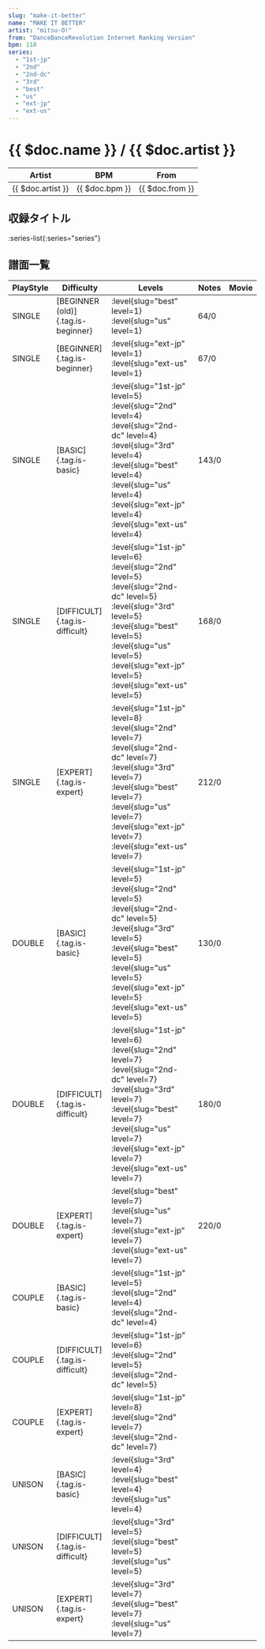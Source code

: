 ```yaml
---
slug: "make-it-better"
name: "MAKE IT BETTER"
artist: "mitsu-O!"
from: "DanceDanceRevolution Internet Ranking Version"
bpm: 118
series:
  - "1st-jp"
  - "2nd"
  - "2nd-dc"
  - "3rd"
  - "best"
  - "us"
  - "ext-jp"
  - "ext-us"
---
```


# {{ $doc.name }} / {{ $doc.artist }}

|Artist|BPM|From|
|------|---|----|
|{{ $doc.artist }}|{{ $doc.bpm }}|{{ $doc.from }}|

## 収録タイトル

:series-list{:series="series"}

## 譜面一覧

|PlayStyle|Difficulty|Levels|Notes|Movie|
|---------|----------|------|-----|-----|
|SINGLE|[BEGINNER (old)]{.tag.is-beginner}|:level{slug="best" level=1} :level{slug="us" level=1}|64/0||
|SINGLE|[BEGINNER]{.tag.is-beginner}|:level{slug="ext-jp" level=1} :level{slug="ext-us" level=1}|67/0||
|SINGLE|[BASIC]{.tag.is-basic}|:level{slug="1st-jp" level=5} :level{slug="2nd" level=4} :level{slug="2nd-dc" level=4} :level{slug="3rd" level=4} :level{slug="best" level=4} :level{slug="us" level=4} :level{slug="ext-jp" level=4} :level{slug="ext-us" level=4}|143/0||
|SINGLE|[DIFFICULT]{.tag.is-difficult}|:level{slug="1st-jp" level=6} :level{slug="2nd" level=5} :level{slug="2nd-dc" level=5} :level{slug="3rd" level=5} :level{slug="best" level=5} :level{slug="us" level=5} :level{slug="ext-jp" level=5} :level{slug="ext-us" level=5}|168/0||
|SINGLE|[EXPERT]{.tag.is-expert}|:level{slug="1st-jp" level=8} :level{slug="2nd" level=7} :level{slug="2nd-dc" level=7} :level{slug="3rd" level=7} :level{slug="best" level=7} :level{slug="us" level=7} :level{slug="ext-jp" level=7} :level{slug="ext-us" level=7}|212/0||
|DOUBLE|[BASIC]{.tag.is-basic}|:level{slug="1st-jp" level=5} :level{slug="2nd" level=5} :level{slug="2nd-dc" level=5} :level{slug="3rd" level=5} :level{slug="best" level=5} :level{slug="us" level=5} :level{slug="ext-jp" level=5} :level{slug="ext-us" level=5}|130/0||
|DOUBLE|[DIFFICULT]{.tag.is-difficult}|:level{slug="1st-jp" level=6} :level{slug="2nd" level=7} :level{slug="2nd-dc" level=7} :level{slug="3rd" level=7} :level{slug="best" level=7} :level{slug="us" level=7} :level{slug="ext-jp" level=7} :level{slug="ext-us" level=7}|180/0||
|DOUBLE|[EXPERT]{.tag.is-expert}|:level{slug="best" level=7} :level{slug="us" level=7} :level{slug="ext-jp" level=7} :level{slug="ext-us" level=7}|220/0||
|COUPLE|[BASIC]{.tag.is-basic}|:level{slug="1st-jp" level=5} :level{slug="2nd" level=4} :level{slug="2nd-dc" level=4}|||
|COUPLE|[DIFFICULT]{.tag.is-difficult}|:level{slug="1st-jp" level=6} :level{slug="2nd" level=5} :level{slug="2nd-dc" level=5}|||
|COUPLE|[EXPERT]{.tag.is-expert}|:level{slug="1st-jp" level=8} :level{slug="2nd" level=7} :level{slug="2nd-dc" level=7}|||
|UNISON|[BASIC]{.tag.is-basic}|:level{slug="3rd" level=4} :level{slug="best" level=4} :level{slug="us" level=4}|||
|UNISON|[DIFFICULT]{.tag.is-difficult}|:level{slug="3rd" level=5} :level{slug="best" level=5} :level{slug="us" level=5}|||
|UNISON|[EXPERT]{.tag.is-expert}|:level{slug="3rd" level=7} :level{slug="best" level=7} :level{slug="us" level=7}|||
